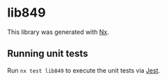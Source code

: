 # lib849

This library was generated with [Nx](https://nx.dev).

## Running unit tests

Run `nx test lib849` to execute the unit tests via [Jest](https://jestjs.io).
